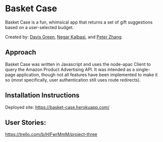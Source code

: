 # Basket Case

Basket Case is a fun, whimsical app that returns a set of gift suggestions based
on a user-selected budget.

Created by: [Davis Green](https://github.com/Mahartney/), [Negar Kalbasi](https://github.com/noonkay), and [Peter Zhang](https://github.com/pzhang87).

## Approach

Basket Case was written in Javascript and uses the node-apac Client to query the
Amazon Product Advertising API. It was intended as a single-page application, though
not all features have been implemented to make it so (most specifically, user
authentication still uses route redirects).

## Installation Instructions

Deployed site: https://basket-case.herokuapp.com/

## User Stories:

https://trello.com/b/HlFwrMmM/project-three
